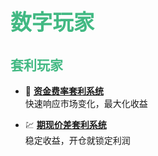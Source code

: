 # <span style="font-size: 1.2em; font-weight: bold; color: #42b983;">数字玩家</span>

## <span style="font-size: 1em; font-weight: bold; color: #42b983;">套利玩家</span>

- 🚀 **[资金费率套利系统](资金费率套利系统.md)**  
  快速响应市场变化，最大化收益

- 💹 **[期现价差套利系统](期现价差套利系统.md)**  
  稳定收益，开仓就锁定利润


